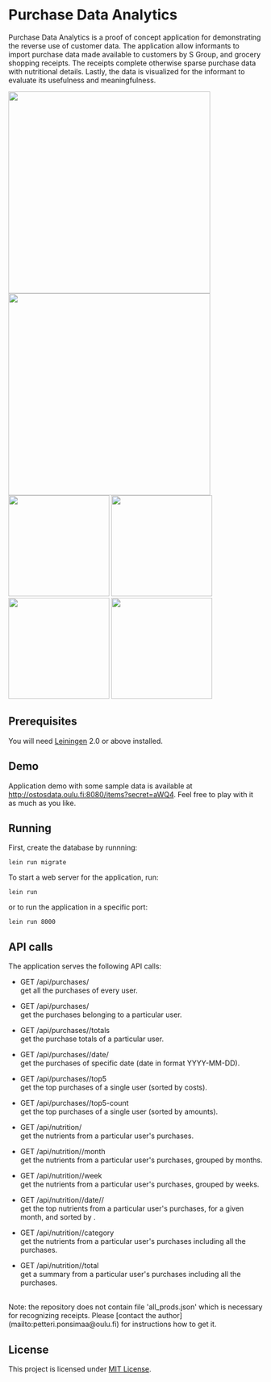 # Purchase Data Analytics

Purchase Data Analytics is a proof of concept application for demonstrating the reverse use of customer data. The application allow informants to import purchase data made available to customers by S Group, and grocery shopping receipts. The receipts complete otherwise sparse purchase data with nutritional details. Lastly, the data is visualized for the informant to evaluate its usefulness and meaningfulness.

<a target="_blank" href="https://gitlab.com/petterip/purchase-data/raw/master/dev-resources/screenshot_items.jpg">
<img src="https://gitlab.com/petterip/purchase-data/raw/master/dev-resources/screenshot_items.jpg" width=400></a>
<a target="_blank" href="https://gitlab.com/petterip/purchase-data/raw/master/dev-resources/screenshot_purchases.jpg">
<img src="https://gitlab.com/petterip/purchase-data/raw/master/dev-resources/screenshot_purchases.jpg" width=400></a><br/>
<a target="_blank" href="https://gitlab.com/petterip/purchase-data/raw/master/dev-resources/screenshot_proto1.jpg">
<img src="https://gitlab.com/petterip/purchase-data/raw/master/dev-resources/screenshot_proto1.jpg" width=200></a>
<a target="_blank" href="https://gitlab.com/petterip/purchase-data/raw/master/dev-resources/screenshot_proto2a.jpg">
<img src="https://gitlab.com/petterip/purchase-data/raw/master/dev-resources/screenshot_proto2a.jpg" width=200></a>
<a target="_blank" href="https://gitlab.com/petterip/purchase-data/raw/master/dev-resources/screenshot_proto2b.jpg">
<img src="https://gitlab.com/petterip/purchase-data/raw/master/dev-resources/screenshot_proto2b.jpg" width=200></a>
<a target="_blank" href="https://gitlab.com/petterip/purchase-data/raw/master/dev-resources/screenshot_proto3.jpg">
<img src="https://gitlab.com/petterip/purchase-data/raw/master/dev-resources/screenshot_proto3.jpg" width=200></a>

## Prerequisites

You will need [Leiningen][1] 2.0 or above installed.

[1]: https://github.com/technomancy/leiningen

## Demo

Application demo with some sample data is available at http://ostosdata.oulu.fi:8080/items?secret=aWQ4. Feel free to play with it as much as you like.

## Running

First, create the database by runnning:

    lein run migrate 

To start a web server for the application, run:

    lein run
    
or to run the application in a specific port:

    lein run 8000

## API calls

The application serves the following API calls:

* GET /api/purchases/ <br/>get all the purchases of every user.
* GET /api/purchases/<id> <br/>get the purchases belonging to a particular user.
* GET /api/purchases/<id>/totals <br/>get the purchase totals of a particular user.
* GET /api/purchases/<id>/date/<date> <br/>get the purchases of specific date (date in format YYYY-MM-DD).
* GET /api/purchases/<id>/top5 <br/>get the top purchases of a single user (sorted by costs).
* GET /api/purchases/<id>/top5-count <br/>get the top purchases of a single user (sorted by amounts).

* GET /api/nutrition/<id> <br/>get the nutrients from a particular user's purchases.
* GET /api/nutrition/<id>/month <br/>get the nutrients from a particular user's purchases, grouped by months.
* GET /api/nutrition/<id>/week <br/>get the nutrients from a particular user's purchases, grouped by weeks.
* GET /api/nutrition/<id>/date/<month>/<nutrient> <br/>get the top nutrients from a particular user's purchases, for a given month, and sorted by <nutrient>.
* GET /api/nutrition/<id>/category <br/>get the nutrients from a particular user's purchases including all the purchases.
* GET /api/nutrition/<id>/total <br/>get a summary from a particular user's purchases including all the purchases.

<br/>
Note: the repository does not contain file 'all_prods.json' which is necessary for recognizing receipts. Please [contact the author](mailto:petteri.ponsimaa@oulu.fi) for instructions how to get it.

## License

This project is licensed under [MIT License](http://opensource.org/licenses/MIT).
